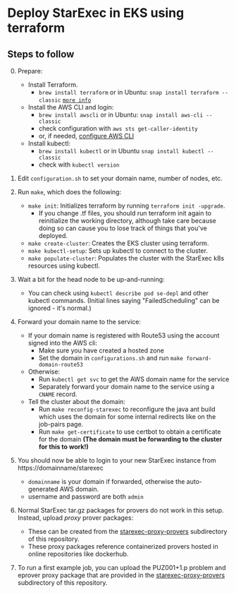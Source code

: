 # Deploy StarExec in EKS using terraform

## Steps to follow
0. Prepare:
    - Install Terraform.
        - `brew install terraform` or in Ubuntu: `snap install terraform --classic` [`more info`](https://askubuntu.com/questions/983351/how-to-install-terraform-in-ubuntu)
    - Install the AWS CLI and login:
        - `brew install awscli` or in Ubuntu: `snap install aws-cli --classic`
        - check configuration with `aws sts get-caller-identity`
        - or, if needed, [configure AWS CLI](https://docs.aws.amazon.com/cli/latest/userguide/cli-chap-configure.html)
    - Install kubectl:
        - `brew install kubectl` or in Ubuntu `snap install kubectl --classic`
        - check with `kubectl version`

1. Edit `configuration.sh` to set your domain name, number of nodes, etc.

2. Run ```make```, which does the following:
    - ```make init```: Initializes terraform by running ```terraform init -upgrade```.
        - If you change .tf files, you should run terraform init again to reinitialize the working directory, although take care because doing so can cause you to lose track of things that you've deployed.
    - ```make create-cluster```: Creates the EKS cluster using terraform.
    - ```make kubectl-setup```: Sets up kubectl to connect to the cluster.
    - ```make populate-cluster```: Populates the cluster with the StarExec k8s resources using kubectl.

3. Wait a bit for the head node to be up-and-running:
   - You can check using ```kubectl describe pod se-depl``` and other kubectl commands.
     (Initial lines saying "FailedScheduling" can be ignored - it's normal.)

4. Forward your domain name to the service:
    - If your domain name is registered with Route53 using the account signed into the AWS cli: 
      * Make sure you have created a hosted zone
      * Set the domain in ```configurations.sh``` and run ```make forward-domain-route53```
    - Otherwise: 
      * Run ```kubectl get svc``` to get the AWS domain name for the service
      * Separately forward your domain name to the service using a `CNAME` record.
    - Tell the cluster about the domain:
      * Run ```make reconfig-starexec``` to reconfigure the java ant build which uses the domain for some internal redirects like on the job-pairs page.
      * Run ```make get-certificate``` to use certbot to obtain a certificate for the domain **(The domain must be forwarding to the cluster for this to work!)**

5. You should now be able to login to your new StarExec instance from https://domainname/starexec
    - ```domainname``` is your domain if forwarded, otherwise the auto-generated AWS domain.
    - username and password are both `admin`

6. Normal StarExec tar.gz packages for provers do not work in this setup.
   Instead, upload <i>proxy</i> prover packages:
   - These can be created from the <a href="https://github.com/StarExecMiami/starexec-ARC/tree/master/starexec-proxy-provers/README.md">starexec-proxy-provers</a> subdirectory of this repository.
   - These proxy packages reference containerized provers hosted in online repositories like dockerhub.

7. To run a first example job, you can upload the PUZ001+1.p problem and eprover proxy package that are provided in the <a href="https://github.com/StarExecMiami/starexec-ARC/tree/master/starexec-proxy-provers">starexec-proxy-provers</a> subdirectory of this repository.
